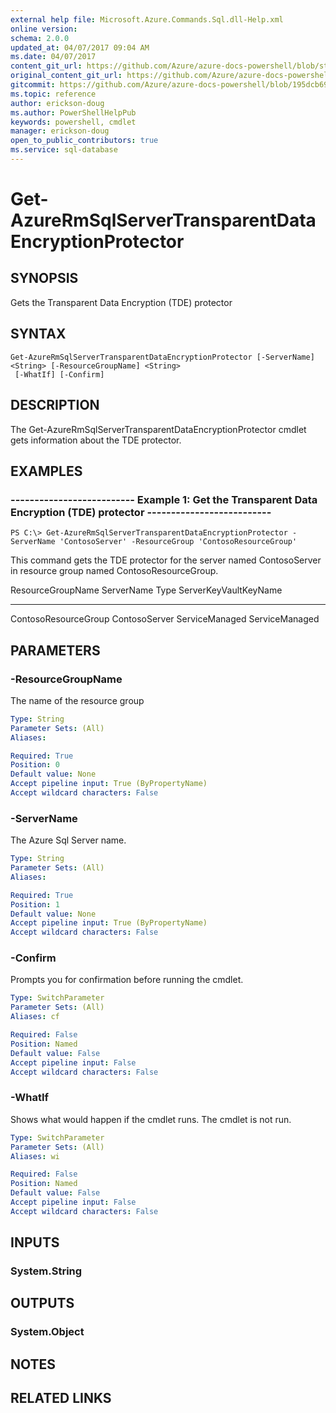 ```yaml
---
external help file: Microsoft.Azure.Commands.Sql.dll-Help.xml
online version:
schema: 2.0.0
updated_at: 04/07/2017 09:04 AM
ms.date: 04/07/2017
content_git_url: https://github.com/Azure/azure-docs-powershell/blob/staging/azureps-cmdlets-docs/ResourceManager/AzureRM.Sql/v2.8.0/Get-AzureRmSqlServerTransparentDataEncryptionProtector.md
original_content_git_url: https://github.com/Azure/azure-docs-powershell/blob/staging/azureps-cmdlets-docs/ResourceManager/AzureRM.Sql/v2.8.0/Get-AzureRmSqlServerTransparentDataEncryptionProtector.md
gitcommit: https://github.com/Azure/azure-docs-powershell/blob/195dcb690a30a5f2c0ecd5606483862547ef544a
ms.topic: reference
author: erickson-doug
ms.author: PowerShellHelpPub
keywords: powershell, cmdlet
manager: erickson-doug
open_to_public_contributors: true
ms.service: sql-database
---
```


# Get-AzureRmSqlServerTransparentDataEncryptionProtector

## SYNOPSIS
Gets the Transparent Data Encryption (TDE) protector

## SYNTAX

```
Get-AzureRmSqlServerTransparentDataEncryptionProtector [-ServerName] <String> [-ResourceGroupName] <String>
 [-WhatIf] [-Confirm]
```

## DESCRIPTION
The Get-AzureRmSqlServerTransparentDataEncryptionProtector cmdlet gets information about the TDE protector.

## EXAMPLES

### --------------------------  Example 1: Get the Transparent Data Encryption (TDE) protector  --------------------------
```
PS C:\> Get-AzureRmSqlServerTransparentDataEncryptionProtector -ServerName 'ContosoServer' -ResourceGroup 'ContosoResourceGroup'
```

This command gets the TDE protector for the server named ContosoServer in resource group named ContosoResourceGroup.

ResourceGroupName ServerName                   Type ServerKeyVaultKeyName
----------------- ----------                   ---- ---------------------
ContosoResourceGroup ContosoServer ServiceManaged ServiceManaged

## PARAMETERS

### -ResourceGroupName
The name of the resource group

```yaml
Type: String
Parameter Sets: (All)
Aliases: 

Required: True
Position: 0
Default value: None
Accept pipeline input: True (ByPropertyName)
Accept wildcard characters: False
```

### -ServerName
The Azure Sql Server name.

```yaml
Type: String
Parameter Sets: (All)
Aliases: 

Required: True
Position: 1
Default value: None
Accept pipeline input: True (ByPropertyName)
Accept wildcard characters: False
```

### -Confirm
Prompts you for confirmation before running the cmdlet.

```yaml
Type: SwitchParameter
Parameter Sets: (All)
Aliases: cf

Required: False
Position: Named
Default value: False
Accept pipeline input: False
Accept wildcard characters: False
```

### -WhatIf
Shows what would happen if the cmdlet runs.
The cmdlet is not run.

```yaml
Type: SwitchParameter
Parameter Sets: (All)
Aliases: wi

Required: False
Position: Named
Default value: False
Accept pipeline input: False
Accept wildcard characters: False
```

## INPUTS

### System.String

## OUTPUTS

### System.Object

## NOTES

## RELATED LINKS

